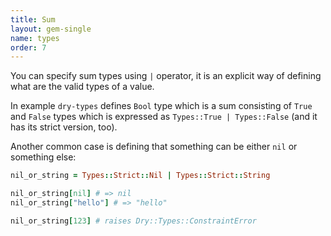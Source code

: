 ```yaml
---
title: Sum
layout: gem-single
name: types
order: 7
---
```


You can specify sum types using `|` operator, it is an explicit way of defining what are the valid types of a value.

In example `dry-types` defines `Bool` type which is a sum consisting of `True` and `False` types which is expressed as `Types::True | Types::False` (and it has its strict version, too).

Another common case is defining that something can be either `nil` or something else:

``` ruby
nil_or_string = Types::Strict::Nil | Types::Strict::String

nil_or_string[nil] # => nil
nil_or_string["hello"] # => "hello"

nil_or_string[123] # raises Dry::Types::ConstraintError
```
